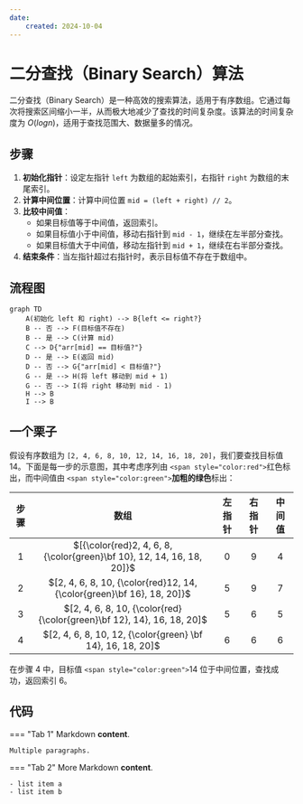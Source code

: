 ```yaml
---
date:
    created: 2024-10-04
---
```

# 二分查找（Binary Search）算法

二分查找（Binary Search）是一种高效的搜索算法，适用于有序数组。它通过每次将搜索区间缩小一半，从而极大地减少了查找的时间复杂度。该算法的时间复杂度为 $O(log n)$，适用于查找范围大、数据量多的情况。

## 步骤

1. **初始化指针**：设定左指针 `left` 为数组的起始索引，右指针 `right` 为数组的末尾索引。
2. **计算中间位置**：计算中间位置 `mid = (left + right) // 2`。
3. **比较中间值**：
   - 如果目标值等于中间值，返回索引。
   - 如果目标值小于中间值，移动右指针到 `mid - 1`，继续在左半部分查找。
   - 如果目标值大于中间值，移动左指针到 `mid + 1`，继续在右半部分查找。
4. **结束条件**：当左指针超过右指针时，表示目标值不存在于数组中。

## 流程图

```mermaid
graph TD
    A(初始化 left 和 right) --> B{left <= right?}
    B -- 否 --> F(目标值不存在)
    B -- 是 --> C(计算 mid)
    C --> D{"arr[mid] == 目标值?"}
    D -- 是 --> E(返回 mid)
    D -- 否 --> G{"arr[mid] < 目标值?"}
    G -- 是 --> H(将 left 移动到 mid + 1)
    G -- 否 --> I(将 right 移动到 mid - 1)
    H --> B
    I --> B
```

## 一个栗子

假设有序数组为 `[2, 4, 6, 8, 10, 12, 14, 16, 18, 20]`，我们要查找目标值 14。下面是每一步的示意图，其中考虑序列由 `<span style="color:red">`红色标出，而中间值由 `<span style="color:green">`**加粗的绿色**标出：

| 步骤 |                                   数组                                   | 左指针 | 右指针 | 中间值 |
| :--: | :----------------------------------------------------------------------: | :----: | :----: | :----: |
|  1  | $[{\color{red}2, 4, 6, 8, {\color{green}\bf 10}, 12, 14, 16, 18, 20]}$ |   0   |   9   |   4   |
|  2  | $[2, 4, 6, 8, 10, {\color{red}12, 14, {\color{green}\bf 16}, 18, 20]}$ |   5   |   9   |   7   |
|  3  | $[2, 4, 6, 8, 10, {\color{red}{\color{green}\bf 12}, 14}, 16, 18, 20]$ |   5   |   6   |   5   |
|  4  |       $[2, 4, 6, 8, 10, 12, {\color{green} \bf 14}, 16, 18, 20]$       |   6   |   6   |   6   |

在步骤 4 中，目标值 `<span style="color:green">`14 位于中间位置，查找成功，返回索引 6。

## 代码


=== "Tab 1"
    Markdown **content**.

    Multiple paragraphs.

=== "Tab 2"
    More Markdown **content**.

    - list item a
    - list item b
